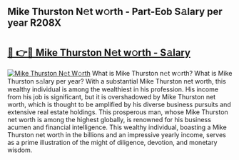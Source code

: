 ## Mike Thurston N𝚎t w𝚘rth - Part-Eob S𝚊lary per year R208X

# <h2><a href="http://gc0m7k2.nevu.top/?p=Mike+Thurston">🔗 👉🔴 Mike Thurston N𝚎t w𝚘rth - S𝚊lary</a></h2>

[![Mike Thurston N𝚎t W𝚘rth](https://i.imgur.com/Oavwk0R.jpeg)](http://gc0m7k2.nevu.top/?p=Mike+Thurston)
What is Mike Thurston n𝚎t w𝚘rth? What is Mike Thurston s𝚊lary per year?
With a substantial Mike Thurston net worth, this wealthy individual is among the wealthiest in his profession. His income from his job is significant, but it is overshadowed by Mike Thurston net worth, which is thought to be amplified by his diverse business pursuits and extensive real estate holdings. This prosperous man, whose Mike Thurston net worth is among the highest globally, is renowned for his business acumen and financial intelligence. This wealthy individual, boasting a Mike Thurston net worth in the billions and an impressive yearly income, serves as a prime illustration of the might of diligence, devotion, and monetary wisdom.

